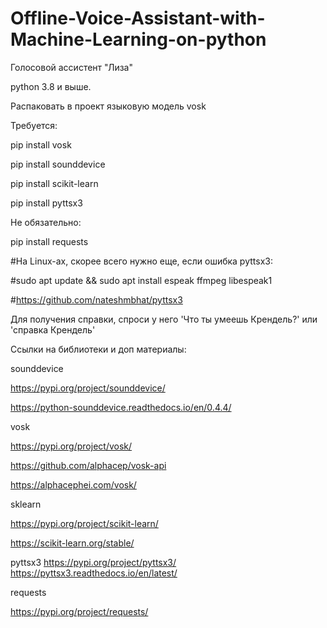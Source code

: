 # Offline-Voice-Assistant-with-Machine-Learning-on-python

Голосовой ассистент "Лиза"

python 3.8 и выше.

Распаковать в проект языковую модель vosk

Требуется:

pip install vosk

pip install sounddevice

pip install scikit-learn

pip install pyttsx3

Не обязательно:

pip install requests


#На Linux-ax, скорее всего нужно еще, если ошибка pyttsx3:

#sudo apt update && sudo apt install espeak ffmpeg libespeak1

#https://github.com/nateshmbhat/pyttsx3


Для получения справки, спроси у него 'Что ты умеешь Крендель?' или 'справка Крендель'


Ссылки на библиотеки и доп материалы:

sounddevice

https://pypi.org/project/sounddevice/

https://python-sounddevice.readthedocs.io/en/0.4.4/

vosk

https://pypi.org/project/vosk/

https://github.com/alphacep/vosk-api

https://alphacephei.com/vosk/

sklearn

https://pypi.org/project/scikit-learn/

https://scikit-learn.org/stable/

pyttsx3
https://pypi.org/project/pyttsx3/
https://pyttsx3.readthedocs.io/en/latest/

requests

https://pypi.org/project/requests/
